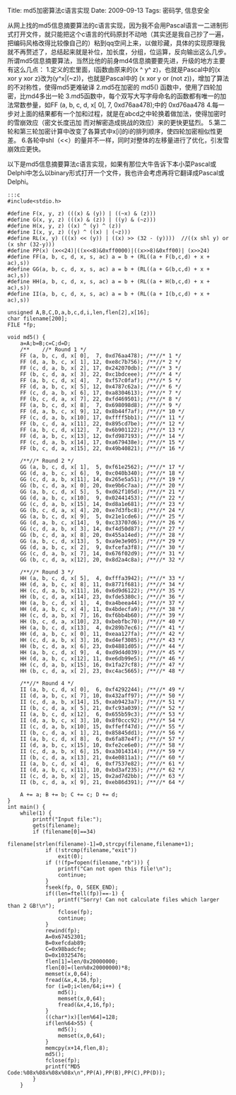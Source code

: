 Title: md5加密算法c语言实现
Date:  2009-09-13
Tags:  密码学, 信息安全

从网上找的md5信息摘要算法的c语言实现，因为我不会用Pascal语言一二进制形式打开文件，就只能把这个c语言的代码原封不动地（其实还是我自己抄了一遍，把编码风格改得比较像自己的）粘到qq空间上来，以做珍藏，具体的实现原理我就不再赘述了，总结起来就是补位，加长度，分组，位运算，反向输出这么几步。
所谓md5信息摘要算法，当然比他的前身md4信息摘要要先进，升级的地方主要有这么几点：
    1.定义的宏里面，I函数由原来的(x ^ y^ z)，也就是Pascal中的(x xor y xor z)改为(y^x|(~z))，也就是Pascal中的
     (x xor y or (not z))，增加了算法的不对称性，使得md5更难破译
    2.md5在加密的 md5() 函数中，使用了四轮加密，比md4多出一轮
    3.md5函数中，每个双写大写字母命名的函数都有唯一的加法常数参量，如FF (a, b, c, d, x[ 0],  7, 0xd76aa478);中的
    0xd76aa478
    4.每一步对上面的结果都有一个加和过程，就是在abcd之中轮换着做加法，使得加密时的雪崩效应（密文长度迅加
     而对解密造成挑战的效应）来的更快更猛烈。
    5.第二轮和第三轮加密计算中改变了各算式中x[i]的i的排列顺序，使四轮加密相似性更差。
    6.各轮中shl（<<）的量并不一样，同时对整体的左移量进行了优化，引发雪崩效应更快。

以下是md5信息摘要算法c语言实现，如果有那位大牛告诉下本小菜Pascal或Delphi中怎么以binary形式打开一个文件，我也许会考虑再将它翻译成Pascal或Delphi。
    
    :::c
    #include<stdio.h>
    
    #define F(x, y, z) (((x) & (y)) | ((~x) & (z)))
    #define G(x, y, z) (((x) & (z)) | ((y) & (~z)))
    #define H(x, y, z) ((x) ^ (y) ^ (z))
    #define I(x, y, z) ((y) ^ ((x) | (~z)))
    #define RL(x, y) (((x) << (y)) | ((x) >> (32 - (y))))  //((x shl y) or (x shr (32-y)))
    #define PP(x) (x<<24)|((x<<8)&0xff0000)|((x>>8)&0xff00)| (x>>24)  
    #define FF(a, b, c, d, x, s, ac) a = b + (RL((a + F(b,c,d) + x + ac),s))
    #define GG(a, b, c, d, x, s, ac) a = b + (RL((a + G(b,c,d) + x + ac),s))
    #define HH(a, b, c, d, x, s, ac) a = b + (RL((a + H(b,c,d) + x + ac),s))
    #define II(a, b, c, d, x, s, ac) a = b + (RL((a + I(b,c,d) + x + ac),s))
    
    unsigned A,B,C,D,a,b,c,d,i,len,flen[2],x[16];   
    char filename[200];  
    FILE *fp;
    
    void md5() {
        a=A;b=B;c=C;d=D;
        /**    //* Round 1 */
        FF (a, b, c, d, x[ 0],  7, 0xd76aa478); /**//* 1 */
        FF (d, a, b, c, x[ 1], 12, 0xe8c7b756); /**//* 2 */
        FF (c, d, a, b, x[ 2], 17, 0x242070db); /**//* 3 */
        FF (b, c, d, a, x[ 3], 22, 0xc1bdceee); /**//* 4 */
        FF (a, b, c, d, x[ 4],  7, 0xf57c0faf); /**//* 5 */
        FF (d, a, b, c, x[ 5], 12, 0x4787c62a); /**//* 6 */
        FF (c, d, a, b, x[ 6], 17, 0xa8304613); /**//* 7 */
        FF (b, c, d, a, x[ 7], 22, 0xfd469501); /**//* 8 */
        FF (a, b, c, d, x[ 8],  7, 0x698098d8); /**//* 9 */
        FF (d, a, b, c, x[ 9], 12, 0x8b44f7af); /**//* 10 */
        FF (c, d, a, b, x[10], 17, 0xffff5bb1); /**//* 11 */
        FF (b, c, d, a, x[11], 22, 0x895cd7be); /**//* 12 */
        FF (a, b, c, d, x[12],  7, 0x6b901122); /**//* 13 */
        FF (d, a, b, c, x[13], 12, 0xfd987193); /**//* 14 */
        FF (c, d, a, b, x[14], 17, 0xa679438e); /**//* 15 */
        FF (b, c, d, a, x[15], 22, 0x49b40821); /**//* 16 */

        /**//* Round 2 */
        GG (a, b, c, d, x[ 1],  5, 0xf61e2562); /**//* 17 */
        GG (d, a, b, c, x[ 6],  9, 0xc040b340); /**//* 18 */
        GG (c, d, a, b, x[11], 14, 0x265e5a51); /**//* 19 */
        GG (b, c, d, a, x[ 0], 20, 0xe9b6c7aa); /**//* 20 */
        GG (a, b, c, d, x[ 5],  5, 0xd62f105d); /**//* 21 */
        GG (d, a, b, c, x[10],  9, 0x02441453); /**//* 22 */
        GG (c, d, a, b, x[15], 14, 0xd8a1e681); /**//* 23 */
        GG (b, c, d, a, x[ 4], 20, 0xe7d3fbc8); /**//* 24 */
        GG (a, b, c, d, x[ 9],  5, 0x21e1cde6); /**//* 25 */
        GG (d, a, b, c, x[14],  9, 0xc33707d6); /**//* 26 */
        GG (c, d, a, b, x[ 3], 14, 0xf4d50d87); /**//* 27 */
        GG (b, c, d, a, x[ 8], 20, 0x455a14ed); /**//* 28 */
        GG (a, b, c, d, x[13],  5, 0xa9e3e905); /**//* 29 */
        GG (d, a, b, c, x[ 2],  9, 0xfcefa3f8); /**//* 30 */
        GG (c, d, a, b, x[ 7], 14, 0x676f02d9); /**//* 31 */
        GG (b, c, d, a, x[12], 20, 0x8d2a4c8a); /**//* 32 */

        /**//* Round 3 */
        HH (a, b, c, d, x[ 5],  4, 0xfffa3942); /**//* 33 */
        HH (d, a, b, c, x[ 8], 11, 0x8771f681); /**//* 34 */
        HH (c, d, a, b, x[11], 16, 0x6d9d6122); /**//* 35 */
        HH (b, c, d, a, x[14], 23, 0xfde5380c); /**//* 36 */
        HH (a, b, c, d, x[ 1],  4, 0xa4beea44); /**//* 37 */
        HH (d, a, b, c, x[ 4], 11, 0x4bdecfa9); /**//* 38 */
        HH (c, d, a, b, x[ 7], 16, 0xf6bb4b60); /**//* 39 */
        HH (b, c, d, a, x[10], 23, 0xbebfbc70); /**//* 40 */
        HH (a, b, c, d, x[13],  4, 0x289b7ec6); /**//* 41 */
        HH (d, a, b, c, x[ 0], 11, 0xeaa127fa); /**//* 42 */
        HH (c, d, a, b, x[ 3], 16, 0xd4ef3085); /**//* 43 */
        HH (b, c, d, a, x[ 6], 23, 0x04881d05); /**//* 44 */
        HH (a, b, c, d, x[ 9],  4, 0xd9d4d039); /**//* 45 */
        HH (d, a, b, c, x[12], 11, 0xe6db99e5); /**//* 46 */
        HH (c, d, a, b, x[15], 16, 0x1fa27cf8); /**//* 47 */
        HH (b, c, d, a, x[ 2], 23, 0xc4ac5665); /**//* 48 */

        /**//* Round 4 */
        II (a, b, c, d, x[ 0],  6, 0xf4292244); /**//* 49 */
        II (d, a, b, c, x[ 7], 10, 0x432aff97); /**//* 50 */
        II (c, d, a, b, x[14], 15, 0xab9423a7); /**//* 51 */
        II (b, c, d, a, x[ 5], 21, 0xfc93a039); /**//* 52 */
        II (a, b, c, d, x[12],  6, 0x655b59c3); /**//* 53 */
        II (d, a, b, c, x[ 3], 10, 0x8f0ccc92); /**//* 54 */
        II (c, d, a, b, x[10], 15, 0xffeff47d); /**//* 55 */
        II (b, c, d, a, x[ 1], 21, 0x85845dd1); /**//* 56 */
        II (a, b, c, d, x[ 8],  6, 0x6fa87e4f); /**//* 57 */
        II (d, a, b, c, x[15], 10, 0xfe2ce6e0); /**//* 58 */
        II (c, d, a, b, x[ 6], 15, 0xa3014314); /**//* 59 */
        II (b, c, d, a, x[13], 21, 0x4e0811a1); /**//* 60 */
        II (a, b, c, d, x[ 4],  6, 0xf7537e82); /**//* 61 */
        II (d, a, b, c, x[11], 10, 0xbd3af235); /**//* 62 */
        II (c, d, a, b, x[ 2], 15, 0x2ad7d2bb); /**//* 63 */
        II (b, c, d, a, x[ 9], 21, 0xeb86d391); /**//* 64 */

        A += a; B += b; C += c; D += d;
    }
    int main() {
        while(1) {
            printf("Input file:");
            gets(filename);
            if (filename[0]==34) 
                filename[strlen(filename)-1]=0,strcpy(filename,filename+1);
                if (!strcmp(filename,"exit"))
                    exit(0);
                if (!(fp=fopen(filename,"rb"))) {
                    printf("Can not open this file!\n");
                    continue;
                }
                fseek(fp, 0, SEEK_END);
                if((len=ftell(fp))==-1) {
                    printf("Sorry! Can not calculate files which larger than 2 GB!\n");
                    fclose(fp);
                    continue;
                }  
                rewind(fp);  
                A=0x67452301;
                B=0xefcdab89;
                C=0x98badcfe;
                D=0x10325476; 
                flen[1]=len/0x20000000;     
                flen[0]=(len%0x20000000)*8;
                memset(x,0,64);   
                fread(&x,4,16,fp);  
                for (i=0;i<len/64;i++) {
                    md5();
                    memset(x,0,64);
                    fread(&x,4,16,fp);
                }
                ((char*)x)[len%64]=128; 
                if(len%64>55) {
                    md5();
                    memset(x,0,64);
                }
                memcpy(x+14,flen,8);
                md5();
                fclose(fp);
                printf("MD5 Code:%08x%08x%08x%08x\n",PP(A),PP(B),PP(C),PP(D));
            }
        }
